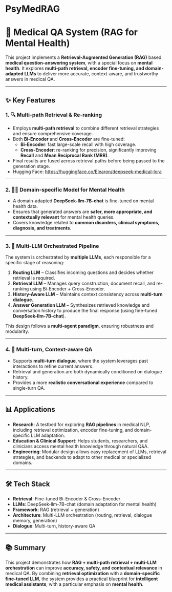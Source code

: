 # PsyMedRAG
# 🧠 Medical QA System (RAG for Mental Health)

This project implements a **Retrieval-Augmented Generation (RAG)** based **medical question-answering system**, with a special focus on **mental health**.
 It explores **multi-path retrieval, encoder fine-tuning, and domain-adapted LLMs** to deliver more accurate, context-aware, and trustworthy answers in medical QA.

------

## ✨ Key Features

### 1. 🔍 Multi-path Retrieval & Re-ranking

- Employs **multi-path retrieval** to combine different retrieval strategies and ensure comprehensive coverage.
- Both **Bi-Encoder** and **Cross-Encoder** are fine-tuned:
  - **Bi-Encoder**: fast large-scale recall with high coverage.
  - **Cross-Encoder**: re-ranking for precision, significantly improving **Recall** and **Mean Reciprocal Rank (MRR)**.
- Final results are fused across retrieval paths before being passed to the generation stage.
- Hugging Face: https://huggingface.co/Elearon/deepseek-medical-lora

------

### 2. 🧑‍⚕️ Domain-specific Model for Mental Health

- A domain-adapted **DeepSeek-llm-7B-chat** is fine-tuned on mental health data.
- Ensures that generated answers are **safer, more appropriate, and contextually relevant** for mental health queries.
- Covers knowledge related to **common disorders, clinical symptoms, diagnosis, and treatments**.

------

### 3. 🧠 Multi-LLM Orchestrated Pipeline

The system is orchestrated by **multiple LLMs**, each responsible for a specific stage of reasoning:

1. **Routing LLM** – Classifies incoming questions and decides whether retrieval is required.
2. **Retrieval LLM** – Manages query construction, document recall, and re-ranking using Bi-Encoder + Cross-Encoder.
3. **History-Aware LLM** – Maintains context consistency across **multi-turn dialogue**.
4. **Answer Generation LLM** – Synthesizes retrieved knowledge and conversation history to produce the final response (using fine-tuned **DeepSeek-llm-7B-chat**).

This design follows a **multi-agent paradigm**, ensuring robustness and modularity.

------

### 4. 🔄 Multi-turn, Context-aware QA

- Supports **multi-turn dialogue**, where the system leverages past interactions to refine current answers.
- Retrieval and generation are both dynamically conditioned on dialogue history.
- Provides a more **realistic conversational experience** compared to single-turn QA.

------

## 📊 Applications

- **Research**: A testbed for exploring **RAG pipelines** in medical NLP, including retrieval optimization, encoder fine-tuning, and domain-specific LLM adaptation.
- **Education & Clinical Support**: Helps students, researchers, and clinicians access mental health knowledge through natural Q&A.
- **Engineering**: Modular design allows easy replacement of LLMs, retrieval strategies, and backends to adapt to other medical or specialized domains.

------

## 🛠️ Tech Stack

- **Retrieval**: Fine-tuned Bi-Encoder & Cross-Encoder
- **LLMs**: DeepSeek-llm-7B-chat (domain adaptation for mental health)
- **Framework**: RAG (retrieval + generation)
- **Architecture**: Multi-LLM orchestration (routing, retrieval, dialogue memory, generation)
- **Dialogue**: Multi-turn, history-aware QA

------

## 📚 Summary

This project demonstrates how **RAG + multi-path retrieval + multi-LLM orchestration** can improve **accuracy, safety, and contextual relevance** in medical QA.
 By combining **retrieval optimization** with a **domain-specific fine-tuned LLM**, the system provides a practical blueprint for **intelligent medical assistants**, with a particular emphasis on **mental health**.
